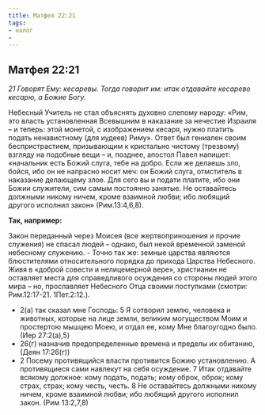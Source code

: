 ```yaml
---
title: Матфея 22:21
tags:
- налог
- 
---
```


## Матфея 22:21

*21 Говорят Ему: кесаревы. Тогда говорит им: итак отдавайте кесарево кесарю, а Божие Богу.*

Небесный Учитель не стал объяснять духовно слепому народу: «Рим, это власть установленная Всевышним в наказание за нечестие Израиля – и теперь: этой монетой, с изображением кесаря, нужно платить подать ненавистному (для иудеев) Риму». Ответ был гениален своим беспристрастием, призывающим к кристально чистому (трезвому) взгляду на подобные вещи – и, позднее, апостол Павел напишет: «начальник есть Божий слуга, тебе на добро. Если же делаешь зло, бойся, ибо он не напрасно носит меч: он Божий слуга, отмститель в наказание делающему злое. Для сего вы и подати платите, ибо они Божии служители, сим самым постоянно занятые. Не оставайтесь должными никому ничем, кроме взаимной любви; ибо любящий другого исполнил закон» (Рим.13:4,6,8).

**Так, например:**

Закон переданный через Моисея (все жертвоприношения и прочие служения) не спасал людей – однако, был некой временной заменой небесному служению. - Точно так же: земные царства являются блюстителями относительного порядка до прихода Царства Небесного. Живя в «доброй совести и нелицемерной вере», христианин не оставляет места для справедливого осуждения со стороны людей этого мира – но, прославляет Небесного Отца своими поступками (смотри: Рим.12:17-21. 1Пет.2:12.). 

- 2(а) так сказал мне Господь: 5 Я сотворил землю, человека и животных, которые на лице земли, великим могуществом Моим и простертою мышцею Моею, и отдал ее, кому Мне благоугодно было. (Иер 27:2(а),5)
- 26(г) назначив предопределенные времена и пределы их обитанию, (Деян 17:26(г))
- 2 Посему противящийся власти противится Божию установлению. А противящиеся сами навлекут на себя осуждение. 7 Итак отдавайте всякому должное: кому подать, подать; кому оброк, оброк; кому страх, страх; кому честь, честь. 8 Не оставайтесь должными никому ничем, кроме взаимной любви; ибо любящий другого исполнил закон. (Рим 13:2,7,8)
